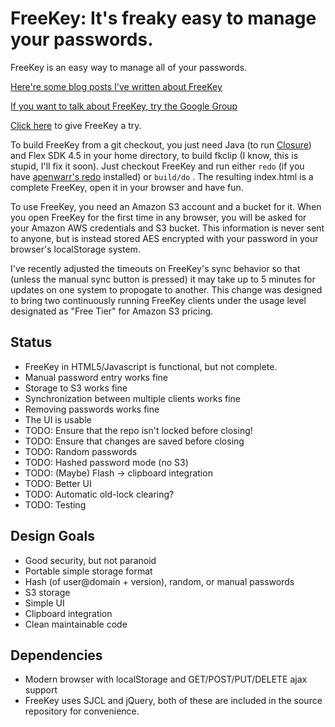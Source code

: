 FreeKey: It's freaky easy to manage your passwords.
=======================

FreeKey is an easy way to manage all of your passwords.

[Here're some blog posts I've written about FreeKey](http://reardencode.posterous.com/tag/freekey)

[If you want to talk about FreeKey, try the Google Group](http://groups.google.com/group/freekey-list)

[Click here](http://reardencode.github.com/freekey) to give FreeKey a try.

To build FreeKey from a git checkout, you just need Java (to run [Closure](http://code.google.com/closure/)) and Flex SDK 4.5 in your home directory, to build fkclip (I know, this is stupid, I'll fix it soon).  Just checkout FreeKey and run either `redo` (if you have [apenwarr's redo](http://github.com/apenwarrredo) installed) or `build/do` .  The resulting index.html is a complete FreeKey, open it in your browser and have fun.

To use FreeKey, you need an Amazon S3 account and a bucket for it.  When you open FreeKey for the first time in any browser, you will be asked for your Amazon AWS credentials and S3 bucket.  This information is never sent to anyone, but is instead stored AES encrypted with your password in your browser's localStorage system.

I've recently adjusted the timeouts on FreeKey's sync behavior so that (unless the manual sync button is pressed) it may take up to 5 minutes for updates on one system to propogate to another.  This change was designed to bring two continuously running FreeKey clients under the usage level designated as "Free Tier" for Amazon S3 pricing.

Status
------

 - FreeKey in HTML5/Javascript is functional, but not complete.
 - Manual password entry works fine
 - Storage to S3 works fine
 - Synchronization between multiple clients works fine
 - Removing passwords works fine
 - The UI is usable
 - TODO: Ensure that the repo isn't locked before closing!
 - TODO: Ensure that changes are saved before closing
 - TODO: Random passwords
 - TODO: Hashed password mode (no S3)
 - TODO: (Maybe) Flash -> clipboard integration
 - TODO: Better UI
 - TODO: Automatic old-lock clearing?
 - TODO: Testing


Design Goals
------------

 - Good security, but not paranoid
 - Portable simple storage format
 - Hash (of user@domain + version), random, or manual passwords
 - S3 storage
 - Simple UI
 - Clipboard integration
 - Clean maintainable code


Dependencies
------------

 - Modern browser with localStorage and GET/POST/PUT/DELETE ajax support
 - FreeKey uses SJCL and jQuery, both of these are included in the source
 repository for convenience.
